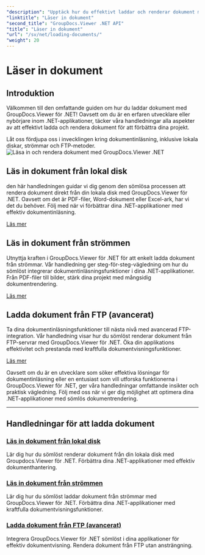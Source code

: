 ```yaml
---
"description": "Upptäck hur du effektivt laddar och renderar dokument med GroupDocs.Viewer .NET. Utforska handledningar för laddning av lokala diskar, strömmar och FTP för förbättrade .NET-appar."
"linktitle": "Läser in dokument"
"second_title": "GroupDocs.Viewer .NET API"
"title": "Läser in dokument"
"url": "/sv/net/loading-documents/"
"weight": 20
---
```


# Läser in dokument

## Introduktion

Välkommen till den omfattande guiden om hur du laddar dokument med GroupDocs.Viewer för .NET! Oavsett om du är en erfaren utvecklare eller nybörjare inom .NET-applikationer, täcker våra handledningar alla aspekter av att effektivt ladda och rendera dokument för att förbättra dina projekt.

Låt oss fördjupa oss i invecklingen kring dokumentinläsning, inklusive lokala diskar, strömmar och FTP-metoder.
![Läsa in och rendera dokument med GroupDocs.Viewer .NET](/viewer/loading-documents/image.png)
## Läs in dokument från lokal disk

den här handledningen guidar vi dig genom den sömlösa processen att rendera dokument direkt från din lokala disk med GroupDocs.Viewer för .NET. Oavsett om det är PDF-filer, Word-dokument eller Excel-ark, har vi det du behöver. Följ med när vi förbättrar dina .NET-applikationer med effektiv dokumentinläsning.

[Läs mer](./loading-document-local-disk/)

## Läs in dokument från strömmen

Utnyttja kraften i GroupDocs.Viewer för .NET för att enkelt ladda dokument från strömmar. Vår handledning ger steg-för-steg-vägledning om hur du sömlöst integrerar dokumentinläsningsfunktioner i dina .NET-applikationer. Från PDF-filer till bilder, stärk dina projekt med mångsidig dokumentrendering.

[Läs mer](./loading-document-stream/)

## Ladda dokument från FTP (avancerat)

Ta dina dokumentinläsningsfunktioner till nästa nivå med avancerad FTP-integration. Vår handledning visar hur du sömlöst renderar dokument från FTP-servrar med GroupDocs.Viewer för .NET. Öka din applikations effektivitet och prestanda med kraftfulla dokumentvisningsfunktioner.

[Läs mer](./loading-document-ftp/)

Oavsett om du är en utvecklare som söker effektiva lösningar för dokumentinläsning eller en entusiast som vill utforska funktionerna i GroupDocs.Viewer för .NET, ger våra handledningar omfattande insikter och praktisk vägledning. Följ med oss när vi ger dig möjlighet att optimera dina .NET-applikationer med sömlös dokumentrendering.

---
## Handledningar för att ladda dokument
### [Läs in dokument från lokal disk](./loading-document-local-disk/)
Lär dig hur du sömlöst renderar dokument från din lokala disk med Groupdocs.Viewer för .NET. Förbättra dina .NET-applikationer med effektiv dokumenthantering.
### [Läs in dokument från strömmen](./loading-document-stream/)
Lär dig hur du sömlöst laddar dokument från strömmar med GroupDocs.Viewer för .NET. Förbättra dina .NET-applikationer med kraftfulla dokumentvisningsfunktioner.
### [Ladda dokument från FTP (avancerat)](./loading-document-ftp/)
Integrera GroupDocs.Viewer för .NET sömlöst i dina applikationer för effektiv dokumentvisning. Rendera dokument från FTP utan ansträngning.